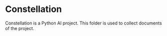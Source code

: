 # Constellation
Constellation is a Python AI project. 
This folder is used to collect documents of the project.